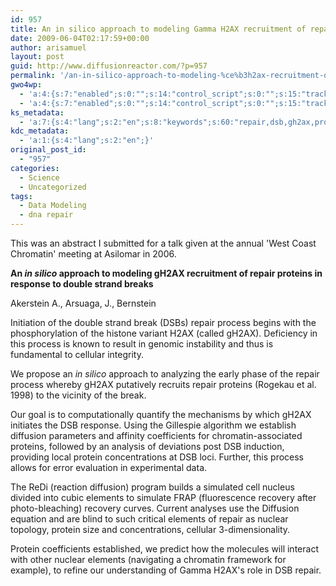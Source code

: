 ```yaml
---
id: 957
title: An in silico approach to modeling Gamma H2AX recruitment of repair proteins in response to double strand breaks
date: 2009-06-04T02:17:59+00:00
author: arisamuel
layout: post
guid: http://www.diffusionreactor.com/?p=957
permalink: '/an-in-silico-approach-to-modeling-%ce%b3h2ax-recruitment-of-repair-proteins-in-response-to-double-strand-breaks/'
gwo4wp:
  - 'a:4:{s:7:"enabled";s:0:"";s:14:"control_script";s:0:"";s:15:"tracking_script";s:0:"";s:17:"conversion_script";s:0:"";}'
  - 'a:4:{s:7:"enabled";s:0:"";s:14:"control_script";s:0:"";s:15:"tracking_script";s:0:"";s:17:"conversion_script";s:0:"";}'
ks_metadata:
  - 'a:7:{s:4:"lang";s:2:"en";s:8:"keywords";s:60:"repair,dsb,gh2ax,process,diffusion,elements,protein,proteins";s:19:"keywords_autoupdate";s:1:"1";s:11:"description";s:155:"repair proteins in response to double strand breaks Akerstein A., Arsuaga, J., Bernstein Initiation of the double strand break (DSBs) repair process begins";s:22:"description_autoupdate";s:1:"1";s:5:"title";s:58:"modeling repair protein movement in response to DNA damage";s:6:"robots";s:12:"index,follow";}'
kdc_metadata:
  - 'a:1:{s:4:"lang";s:2:"en";}'
original_post_id:
  - "957"
categories:
  - Science
  - Uncategorized
tags:
  - Data Modeling
  - dna repair
---
```

This was an abstract I submitted for a talk given at the annual 'West Coast Chromatin' meeting at Asilomar in 2006.

<strong>An <em>in silico</em> approach to modeling </strong><strong>g</strong><strong>H2AX recruitment of repair proteins in response to double strand breaks</strong>

Akerstein A., Arsuaga, J., Bernstein

Initiation of the double strand break (DSBs) repair process begins with the phosphorylation of the histone variant H2AX (called gH2AX). Deficiency in this process is known to result in genomic instability and thus is fundamental to cellular integrity.

We propose an <em>in silico </em>approach to analyzing the early phase of the repair process whereby gH2AX putatively recruits repair proteins (Rogekau et al. 1998) to the vicinity of the break.

Our goal is to computationally quantify the mechanisms by which gH2AX initiates the DSB response. Using the Gillespie algorithm we establish diffusion parameters and affinity coefficients for chromatin-associated proteins, followed by an analysis of deviations post DSB induction, providing local protein concentrations at DSB loci. Further, this process allows for error evaluation in experimental data.

The ReDi (reaction diffusion) program builds a simulated cell nucleus divided into cubic elements to simulate FRAP (fluorescence recovery after photo-bleaching) recovery curves. Current analyses use the Diffusion equation and are blind to such critical elements of repair as nuclear topology, protein size and concentrations, cellular 3-dimensionality.

Protein coefficients established, we predict how the molecules will interact with other nuclear elements (navigating a chromatin framework for example), to refine our understanding of Gamma H2AX's role in DSB repair.